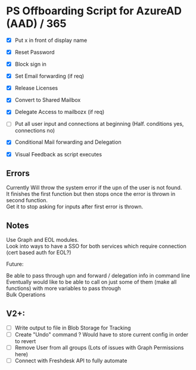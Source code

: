 # PS Offboarding Script for AzureAD (AAD) / 365 

- [X] Put x in front of display name 
- [X] Reset Password 
- [X] Block sign in 
- [X] Set Email forwarding (if req)
- [X] Release Licenses 
- [X] Convert to Shared Mailbox
- [X] Delegate Access to mailbozx (if req) 
- [ ] Put all user input and connections at beginning (Half. conditions yes, connections no)
- [X] Conditional Mail forwarding and Delegation 
- [X] Visual Feedback as script executes 


## Errors 

Currently Will throw the system error if the upn of the user is not found.\
It finishes the first function but then stops once the error is thrown in second function.\
Get it to stop asking for inputs after first error is thrown.

## Notes 

Use Graph and EOL modules.  
Look into ways to have a SSO for both services which require connection (cert based auth for EOL?) 

Future: 

Be able to pass through upn and forward / delegation info in command line\
Eventually would like to be able to call on just some of them (make all functions) with more variables to pass through\
Bulk Operations

## V2+:

 - [ ] Write output to file in Blob Storage for Tracking 
 - [ ] Create "Undo" command ? Would have to store current config in order to revert 
 - [ ] Remove User from all groups (Lots of issues with Graph Permissions here)
 - [ ] Connect with Freshdesk API to fully automate
